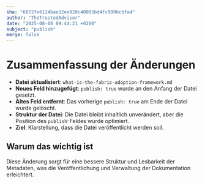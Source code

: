 ```yaml
---
sha: "6072fe6124bae32ee020c40005bd4fc999bcbfa4"
author: "TheTrustedAdvisor"
date: "2025-08-08 09:44:21 +0200"
subject: "publish"
merge: false
---
```


# Zusammenfassung der Änderungen

- **Datei aktualisiert**: `what-is-the-fabric-adoption-framework.md`
- **Neues Feld hinzugefügt**: `publish: true` wurde an den Anfang der Datei gesetzt.
- **Altes Feld entfernt**: Das vorherige `publish: true` am Ende der Datei wurde gelöscht.
- **Struktur der Datei**: Die Datei bleibt inhaltlich unverändert, aber die Position des `publish`-Feldes wurde optimiert.
- **Ziel**: Klarstellung, dass die Datei veröffentlicht werden soll.

## Warum das wichtig ist

Diese Änderung sorgt für eine bessere Struktur und Lesbarkeit der Metadaten, was die Veröffentlichung und Verwaltung der Dokumentation erleichtert.


